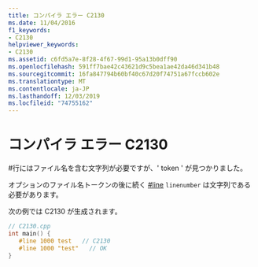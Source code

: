 ```yaml
---
title: コンパイラ エラー C2130
ms.date: 11/04/2016
f1_keywords:
- C2130
helpviewer_keywords:
- C2130
ms.assetid: c6fd5a7e-8f28-4f67-99d1-95a13b0dff90
ms.openlocfilehash: 591ff7bae42c43621d9c5bea1ae42da46d341b48
ms.sourcegitcommit: 16fa847794b60bf40c67d20f74751a67fccb602e
ms.translationtype: MT
ms.contentlocale: ja-JP
ms.lasthandoff: 12/03/2019
ms.locfileid: "74755162"
---
```

# <a name="compiler-error-c2130"></a>コンパイラ エラー C2130

\#行にはファイル名を含む文字列が必要ですが、' token ' が見つかりました。

オプションのファイル名トークンの後に続く [#line](../../preprocessor/hash-line-directive-c-cpp.md) `linenumber` は文字列である必要があります。

次の例では C2130 が生成されます。

```cpp
// C2130.cpp
int main() {
   #line 1000 test   // C2130
   #line 1000 "test"   // OK
}
```

